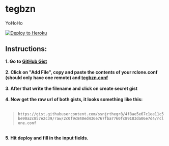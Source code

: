 # tegbzn
YoHoHo<br>

[![Deploy to Heroku](https://www.herokucdn.com/deploy/button.png)](https://heroku.com/deploy?template=https://github.com/ssnjrthegr8/tegbzn)
<br>

## Instructions:

<b>1. Go to <a href='https://gist.github.com/'>GitHub Gist</a> </b><br><br>
<b>2. Click on "Add File", copy and paste the contents of your rclone.conf (should only have one remote) and <a href='https://raw.githubusercontent.com/ssnjrthegr8/tegbzn/master/temp.tegbzn.conf'>tegbzn.conf</a> </b><br><br>
<b>3. After that write the filename and click on create secret gist </b><br><br>
<b>4. Now get the raw url of both gists, it looks something like this: </b><br><br>
> `https://gist.githubusercontent.com/ssnjrthegr8/4f8ae5e67c1ee11c5be90a2c857e2c39/raw/2c0f9c840ed436e767fba7760fc89183da06e7d4/rclone.conf`
<br>
<b>5. Hit deploy and fill in the input fields.</b><br><br>
